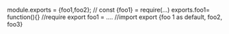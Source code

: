 module.exports = {foo1,foo2}; // const {foo1} = require(...)
exports.foo1= function(){}  //require
export foo1 = ....  //import
export {foo 1 as default, foo2, foo3}


